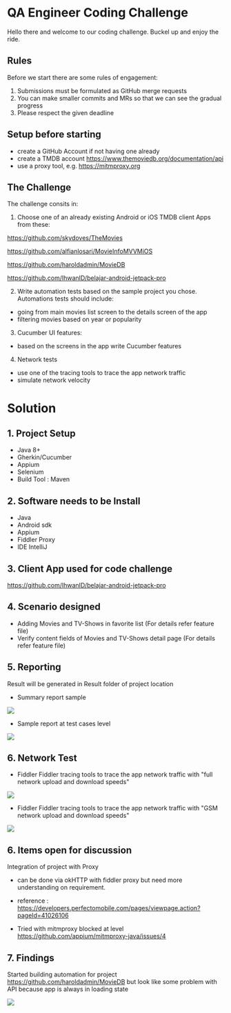 # QA Engineer Coding Challenge

Hello there and welcome to our coding challenge. Buckel up and enjoy the ride. 

## Rules
Before we start there are some rules of engagement:
1. Submissions must be formulated as GitHub merge requests
2. You can make smaller commits and MRs so that we can see the gradual progress
3. Please respect the given deadline

## Setup before starting
- create a GitHub Account if not having one already
- create a TMDB account https://www.themoviedb.org/documentation/api
- use a proxy tool, e.g. https://mitmproxy.org

## The Challenge

The challenge consits in:
1. Choose one of an already existing Android or iOS TMDB client Apps from these:

https://github.com/skydoves/TheMovies

https://github.com/alfianlosari/MovieInfoMVVMiOS

https://github.com/haroldadmin/MovieDB

https://github.com/IhwanID/belajar-android-jetpack-pro

2. Write automation tests based on the sample project you chose. Automations tests should include:
- going from main movies list screen to the details screen of the app
- filtering movies based on year or popularity

3. Cucumber UI features:
- based on the screens in the app write Cucumber features

4. Network tests
- use one of the tracing tools to trace the app network traffic
- simulate network velocity

# Solution

## 1. Project Setup

- Java 8+
- Gherkin/Cucumber
- Appium
- Selenium 
- Build Tool : Maven 

## 2. Software needs to be Install

- Java
- Android sdk
- Appium
- Fiddler Proxy
- IDE IntelliJ

## 3. Client App used for code challenge

https://github.com/IhwanID/belajar-android-jetpack-pro

## 4. Scenario designed 

- Adding Movies and TV-Shows in favorite list (For details refer feature file)
- Verify content fields of Movies and TV-Shows detail page (For details refer feature file)

## 5. Reporting 

Result will be generated in Result folder of project location
- Summary report sample
<img src="img/SummaryReport.png">

- Sample report at test cases level
 <img src="img/TestLevelReport.png">

## 6. Network Test

- Fiddler Fiddler tracing tools to trace the app network traffic with "full network upload and download speeds"
<img src="img/Network_traffic_with_Full_network.png">

- Fiddler Fiddler tracing tools to trace the app network traffic with "GSM network upload and download speeds"
<img src="img/Network_traffic_with_GSM_network.png">

## 6. Items open for discussion

Integration of project with Proxy
- can be done via okHTTP with fiddler proxy but need more understanding on requirement.
- reference : https://developers.perfectomobile.com/pages/viewpage.action?pageId=41026106

- Tried with mitmproxy blocked at level https://github.com/appium/mitmproxy-java/issues/4 

## 7. Findings

Started building automation for project https://github.com/haroldadmin/MovieDB but look like some problem with API because app is always in loading state 

<img src="img/MovieDB.png">